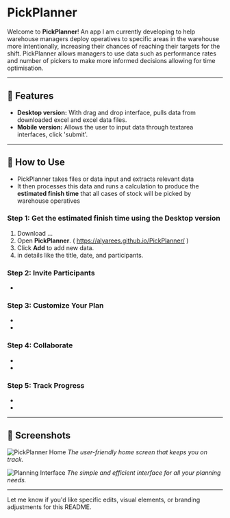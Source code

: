 # **PickPlanner**

Welcome to **PickPlanner**! An app I am currently developing to help warehouse managers deploy operatives to specific areas in the warehouse more intentionally, increasing their chances of reaching their targets for the shift. PickPlanner allows managers to use data such as performance rates and number of pickers to make more informed decisions allowing for time optimisation.

---

## 🚀 **Features**
- **Desktop version:** With drag and drop interface, pulls data from downloaded excel and excel data files. 
- **Mobile version:** Allows the user to input data through textarea interfaces, click 'submit'. 

---

## 🎯 **How to Use**

- PickPlanner takes files or data input and extracts relevant data
- It then processes this data and runs a calculation to produce the **estimated finish time** that all cases of stock will be picked by warehouse operatives

### Step 1: **Get the estimated finish time using the Desktop version**
1. Download ...
2. Open **PickPlanner**. ( https://alyarees.github.io/PickPlanner/ )
3. Click **Add** to add new data.
4.  in details like the title, date, and participants.

### Step 2: **Invite Participants**
- 

### Step 3: **Customize Your Plan**
- 
- 

### Step 4: **Collaborate**
- 
- 

### Step 5: **Track Progress**
- 
- 

---

## 📸 **Screenshots**

![PickPlanner Home](#)
*The user-friendly home screen that keeps you on track.*

![Planning Interface](#)
*The simple and efficient interface for all your planning needs.*


---

Let me know if you'd like specific edits, visual elements, or branding adjustments for this README.
